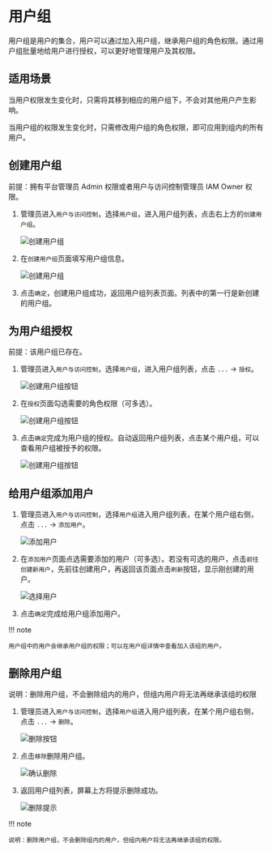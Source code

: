 # 用户组

用户组是用户的集合，用户可以通过加入用户组，继承用户组的角色权限。通过用户组批量地给用户进行授权，可以更好地管理用户及其权限。

## 适用场景

当用户权限发生变化时，只需将其移到相应的用户组下，不会对其他用户产生影响。

当用户组的权限发生变化时，只需修改用户组的角色权限，即可应用到组内的所有用户。

## 创建用户组

前提：拥有平台管理员 Admin 权限或者用户与访问控制管理员 IAM Owner 权限。

1. 管理员进入`用户与访问控制`，选择`用户组`，进入用户组列表，点击右上方的`创建用户组`。

    ![创建用户组](https://docs.daocloud.io/daocloud-docs-images/docs/ghippo/images/group00.png)

2. 在`创建用户组`页面填写用户组信息。

    ![创建用户组](https://docs.daocloud.io/daocloud-docs-images/docs/ghippo/images/group01.png)

3. 点击`确定`，创建用户组成功，返回用户组列表页面。列表中的第一行是新创建的用户组。

## 为用户组授权

前提：该用户组已存在。

1. 管理员进入`用户与访问控制`，选择`用户组`，进入用户组列表，点击 `...` -> `授权`。

    ![创建用户组按钮](https://docs.daocloud.io/daocloud-docs-images/docs/ghippo/images/group02.png)

2. 在`授权`页面勾选需要的角色权限（可多选）。

    ![创建用户组按钮](https://docs.daocloud.io/daocloud-docs-images/docs/ghippo/images/group03.png)

3. 点击`确定`完成为用户组的授权。自动返回用户组列表，点击某个用户组，可以查看用户组被授予的权限。

    ![创建用户组按钮](https://docs.daocloud.io/daocloud-docs-images/docs/ghippo/images/group04.png)

## 给用户组添加用户

1. 管理员进入`用户与访问控制`，选择`用户组`进入用户组列表，在某个用户组右侧，点击 `...` -> `添加用户`。

    ![添加用户](https://docs.daocloud.io/daocloud-docs-images/docs/ghippo/images/group05.png)

2. 在`添加用户`页面点选需要添加的用户（可多选）。若没有可选的用户，点击`前往创建新用户`，先前往创建用户，再返回该页面点击`刷新`按钮，显示刚创建的用户。

    ![选择用户](https://docs.daocloud.io/daocloud-docs-images/docs/ghippo/images/group06.png)

3. 点击`确定`完成给用户组添加用户。

!!! note

    用户组中的用户会继承用户组的权限；可以在用户组详情中查看加入该组的用户。

## 删除用户组

说明：删除用户组，不会删除组内的用户，但组内用户将无法再继承该组的权限

1. 管理员进入`用户与访问控制`，选择`用户组`进入用户组列表，在某个用户组右侧，点击 `...` -> `删除`。

    ![删除按钮](https://docs.daocloud.io/daocloud-docs-images/docs/ghippo/images/deletegroup01.png)

2. 点击`移除`删除用户组。

    ![确认删除](https://docs.daocloud.io/daocloud-docs-images/docs/ghippo/images/deletegroup02.png)

3. 返回用户组列表，屏幕上方将提示删除成功。

    ![删除提示](https://docs.daocloud.io/daocloud-docs-images/docs/ghippo/images/deletegroup03.png)

!!! note

    说明：删除用户组，不会删除组内的用户，但组内用户将无法再继承该组的权限。

